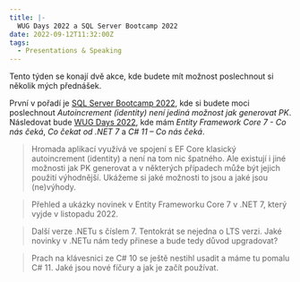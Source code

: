 ```yaml
---
title: |-
  WUG Days 2022 a SQL Server Bootcamp 2022
date: 2022-09-12T11:32:00Z
tags:
  - Presentations & Speaking
---
```

Tento týden se konají dvě akce, kde budete mít možnost poslechnout si několik mých přednášek.

První v pořadí je [SQL Server Bootcamp 2022][1], kde si budete moci poslechnout _Autoincrement (identity) není jediná možnost jak generovat PK_. Následovat bude [WUG Days 2022][2], kde mám _Entity Framework Core 7 - Co nás čeká_, _Co čekat od .NET 7_ a _C# 11 – Co nás čeká_.

<!-- excerpt -->

> Hromada aplikací využívá ve spojení s EF Core klasický autoincrement (identity) a není na tom nic špatného. Ale existují i jiné možnosti jak PK generovat a v některých případech může být jejich použití výhodnější. Ukážeme si jaké možnosti to jsou a jaké jsou (ne)výhody.

> Přehled a ukázky novinek v Entity Frameworku Core 7 v .NET 7, který vyjde v listopadu 2022.

> Další verze .NETu s číslem 7. Tentokrát se nejedna o LTS verzi. Jaké novinky v .NETu nám tedy přinese a bude tedy důvod upgradovat?

> Prach na klávesnici ze C# 10 se ještě nestihl usadit a máme tu pomalu C# 11. Jaké jsou nové fíčury a jak je začít používat.

[1]: https://www.wug.cz/brno/akce/1450-SQL-Server-Bootcamp-2022
[2]: https://www.wug.cz/brno/akce/1400-WUG-Days-2022

